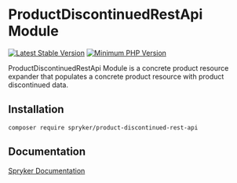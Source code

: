 # ProductDiscontinuedRestApi Module
[![Latest Stable Version](https://poser.pugx.org/spryker/product-discontinued-rest-api/v/stable.svg)](https://packagist.org/packages/spryker/product-discontinued-rest-api)
[![Minimum PHP Version](https://img.shields.io/badge/php-%3E%3D%208.0-8892BF.svg)](https://php.net/)

ProductDiscontinuedRestApi Module is a concrete product resource expander that populates a concrete product resource with product discontinued data.

## Installation

```
composer require spryker/product-discontinued-rest-api
```

## Documentation

[Spryker Documentation](https://docs.spryker.com)
